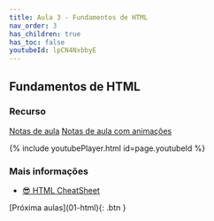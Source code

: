 ```yaml
---
title: Aula 3 - Fundamentos de HTML
nav_order: 3
has_children: true
has_toc: false
youtubeId: lpCN4NxbbyE
---
```


## Fundamentos de HTML

### Recurso

<span class="fs-3">
  <a href="{{site.baseurl}}/assets/downloads/03-Fundamentos-de-HTML.pdf" class="btn" target="_blank">Notas de aula</a>
  <a href="https://www.icloud.com/keynote/0nVrJqVhXzMbhvVeyx78BMLWg#03-Fundamentos-de-HTML" class="btn" target="_blank">Notas de aula com animações</a>
</span>


{% include youtubePlayer.html id=page.youtubeId %}

### Mais informações

<ul>
  <li><a href="https://htmlcheatsheet.com" target="_blank">😎  HTML CheatSheet</a></li>
</ul>


<span class="fs-3 float-right">
[Próxima aulas](01-html){: .btn }
</span>
